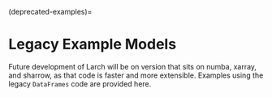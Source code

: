 (deprecated-examples)=
# Legacy Example Models

Future development of Larch will be on version that sits on numba, xarray, and sharrow,
as that code is faster and more extensible.  Examples using the legacy `DataFrames` code
are provided here.

```{tableofcontents}
```
